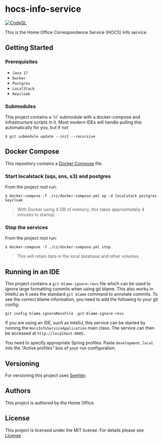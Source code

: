 # hocs-info-service

[![CodeQL](https://github.com/UKHomeOffice/hocs-info-service/actions/workflows/codeql-analysis.yml/badge.svg)](https://github.com/UKHomeOffice/hocs-info-service/actions/workflows/codeql-analysis.yml)

This is the Home Office Correspondence Service (HOCS) info service.

## Getting Started

### Prerequisites

* ```Java 17```
* ```Docker```
* ```Postgres```
* ```LocalStack```
* ```Keycloak```

### Submodules

This project contains a 'ci' submodule with a docker-compose and infrastructure scripts in it.
Most modern IDEs will handle pulling this automatically for you, but if not

```console
$ git submodule update --init --recursive
```

## Docker Compose

This repository contains a [Docker Compose](https://docs.docker.com/compose/)
file.

### Start localstack (sqs, sns, s3) and postgres

From the project root run:

```console
$ docker-compose -f ./ci/docker-compose.yml up -d localstack postgres keycloak
```

> With Docker using 4 GB of memory, this takes approximately 4 minutes to startup.

### Stop the services

From the project root run:

```console
$ docker-compose -f ./ci/docker-compose.yml stop
```

> This will retain data in the local database and other volumes.

## Running in an IDE

This project contains a `git-blame-ignore-revs` file which can be used to ignore large formatting commits when using git blame. This also works in IntelliJ as it uses the standard `git blame` command to annotate commits.
To see the correct blame information, you need to add the following to your git config:

``` console
git config blame.ignoreRevsFile .git-blame-ignore-revs
```

If you are using an IDE, such as IntelliJ, this service can be started by running the ```HocsInfoServiceApplication```
main class.
The service can then be accessed at ```http://localhost:8085```.

You need to specify appropriate Spring profiles.
Paste `development,local` into the "Active profiles" box of your run configuration.

## Versioning

For versioning this project uses [SemVer](https://semver.org/).

## Authors

This project is authored by the Home Office.

## License

This project is licensed under the MIT license. For details please see [License](LICENSE)
